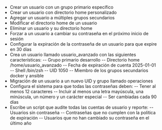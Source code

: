 - Crear un usuario con un grupo primario específico
- Crear un usuario con directorio home personalizado
- Agregar un usuario a múltiples grupos secundarios
- Modificar el directorio home de un usuario
- Eliminar un usuario y su directorio home
- Forzar a un usuario a cambiar su contraseña en el próximo inicio de sesión
- Configurar la expiración de la contraseña de un usuario para que expire en 30 días
- Crea un usuario llamado usuario_avanzado con las siguientes características:
-- Grupo primario desarrollo
-- Directorio home /home/usuario_avanzado
-- Fecha de expiración de cuenta 2025-01-01
-- Shell /bin/zsh
-- UID 1050
-- Miembro de los grupos secundarios docker y ansible
- Migración de un usuario a un nuevo UID y grupo llamado operaciones
- Configura el sistema para que todas las contraseñas deben:
-- Tener al menos 12 caracteres
-- Incluir al menos una letra mayúscula, una minúscula, un número y un carácter especial
-- Ser cambiadas cada 90 días
- Escribe un script que audite todas las cuentas de usuario y reporte:
-- Usuarios sin contraseña
-- Contraseñas que no cumplen con la política de expiración
-- Usuarios que no han cambiado su contraseña en el último año
